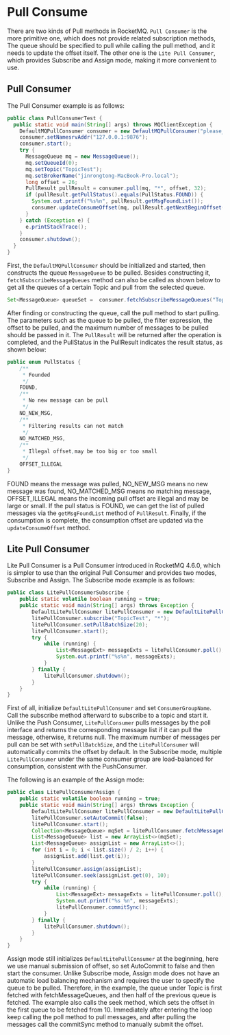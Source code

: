 # Pull Consume

There are two kinds of Pull methods in RocketMQ. `Pull Consumer` is the more primitive one, which does not provide related subscription methods, The queue should be specified to pull while calling the pull method, and it needs to update the offset itself. The other one is the `Lite Pull Consumer`, which provides Subscribe and Assign mode, making it more convenient to use.

## Pull Consumer

The Pull Consumer example is as follows:

```java
public class PullConsumerTest {
  public static void main(String[] args) throws MQClientException {
    DefaultMQPullConsumer consumer = new DefaultMQPullConsumer("please_rename_unique_group_name_5");
    consumer.setNamesrvAddr("127.0.0.1:9876");
    consumer.start();
    try {
      MessageQueue mq = new MessageQueue();
      mq.setQueueId(0);
      mq.setTopic("TopicTest");
      mq.setBrokerName("jinrongtong-MacBook-Pro.local");
      long offset = 26;
      PullResult pullResult = consumer.pull(mq, "*", offset, 32);
      if (pullResult.getPullStatus().equals(PullStatus.FOUND)) {
        System.out.printf("%s%n", pullResult.getMsgFoundList());
        consumer.updateConsumeOffset(mq, pullResult.getNextBeginOffset());
      }
    } catch (Exception e) {
      e.printStackTrace();
    }
    consumer.shutdown();
  }
}
```

First, the `DefaultMQPullConsumer` should be initialized and started, then constructs the queue `MessageQueue` to be pulled. Besides constructing it, `fetchSubscribeMessageQueues` method can also be called as shown below to get all the queues of a certain Topic and pull from the selected queue.

```java
Set<MessageQueue> queueSet =  consumer.fetchSubscribeMessageQueues("TopicTest");
```

After finding or constructing the queue, call the pull method to start pulling. The parameters such as the queue to be pulled, the filter expression, the offset to be pulled, and the maximum number of messages to be pulled should be passed in it. The `PullResult` will be returned after the operation is completed, and the PullStatus in the PullResult indicates the result status, as shown below:

```java
public enum PullStatus {
    /**
     * Founded
     */
    FOUND,
    /**
     * No new message can be pull
     */
    NO_NEW_MSG,
    /**
     * Filtering results can not match
     */
    NO_MATCHED_MSG,
    /**
     * Illegal offset,may be too big or too small
     */
    OFFSET_ILLEGAL
}
```

FOUND means the message was pulled, NO_NEW_MSG means no new message was found, NO_MATCHED_MSG means no matching message, OFFSET_ILLEGAL means the incoming pull offset are illegal and may be large or small. If the pull status is FOUND, we can get the list of pulled messages via the `getMsgFoundList` method of `PullResult`. Finally, if the consumption is complete, the consumption offset are updated via the `updateConsumeOffset` method.

## Lite Pull Consumer

Lite Pull Consumer is a Pull Consumer introduced in RocketMQ 4.6.0, which is simpler to use than the original Pull Consumer and provides two modes, Subscribe and Assign. The Subscribe mode example is as follows:

```java
public class LitePullConsumerSubscribe {
    public static volatile boolean running = true;
    public static void main(String[] args) throws Exception {
        DefaultLitePullConsumer litePullConsumer = new DefaultLitePullConsumer("lite_pull_consumer_test");
        litePullConsumer.subscribe("TopicTest", "*");
        litePullConsumer.setPullBatchSize(20);
        litePullConsumer.start();
        try {
            while (running) {
                List<MessageExt> messageExts = litePullConsumer.poll();
                System.out.printf("%s%n", messageExts);
            }
        } finally {
            litePullConsumer.shutdown();
        }
    }
}
```

First of all, initialize `DefaultLitePullConsumer` and set `ConsumerGroupName`. Call the subscribe method afterward to subscribe to a topic and start it. Unlike the Push Consumer, `LitePullConsumer` pulls messages by the poll interface and returns the corresponding message list if it can pull the message, otherwise, it returns null. The maximum number of messages per pull can be set with `setPullBatchSize`, and the `LitePullConsumer` will automatically commits the offset by default. In the Subscribe mode, multiple `LitePullConsumer` under the same consumer group are load-balanced for consumption, consistent with the PushConsumer.

The following is an example of the Assign mode:

```java
public class LitePullConsumerAssign {
    public static volatile boolean running = true;
    public static void main(String[] args) throws Exception {
        DefaultLitePullConsumer litePullConsumer = new DefaultLitePullConsumer("please_rename_unique_group_name");
        litePullConsumer.setAutoCommit(false);
        litePullConsumer.start();
        Collection<MessageQueue> mqSet = litePullConsumer.fetchMessageQueues("TopicTest");
        List<MessageQueue> list = new ArrayList<>(mqSet);
        List<MessageQueue> assignList = new ArrayList<>();
        for (int i = 0; i < list.size() / 2; i++) {
            assignList.add(list.get(i));
        }
        litePullConsumer.assign(assignList);
        litePullConsumer.seek(assignList.get(0), 10);
        try {
            while (running) {
                List<MessageExt> messageExts = litePullConsumer.poll();
                System.out.printf("%s %n", messageExts);
                litePullConsumer.commitSync();
            }
        } finally {
            litePullConsumer.shutdown();
        }
    }
}
```

Assign mode still initializes `DefaultLitePullConsumer` at the beginning, here we use manual submission of offset, so set AutoCommit to false and then start the consumer. Unlike Subscribe mode, Assign mode does not have an automatic load balancing mechanism and requires the user to specify the queue to be pulled. Therefore, in the example, the queue under Topic is first fetched with fetchMessageQueues, and then half of the previous queue is fetched. The example also calls the seek method, which sets the offset in the first queue to be fetched from 10. Immediately after entering the loop keep calling the poll method to pull messages, and after pulling the messages call the commitSync method to manually submit the offset.
